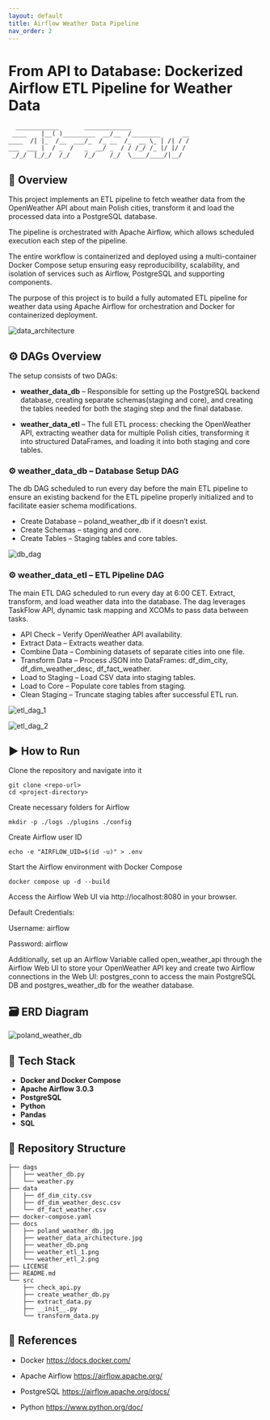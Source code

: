 ```yaml
---
layout: default
title: Airflow Weather Data Pipeline
nav_order: 2
---
```


# From API to Database: Dockerized Airflow ETL Pipeline for Weather Data
```
  ____________       _____________
 ____    |__( )_________  __/__  /________      __
____  /| |_  /__  ___/_  /_ __  /_  __ \_ | /| / /
___  ___ |  / _  /   _  __/ _  / / /_/ /_ |/ |/ /
 _/_/  |_/_/  /_/    /_/    /_/  \____/____/|__/
```

## 📌 Overview
This project implements an ETL pipeline to fetch weather data from the OpenWeather API about main Polish cities, transform it and load the processed data into a PostgreSQL database. 

The pipeline is orchestrated with Apache Airflow, which allows scheduled execution each step of the pipeline. 

The entire workflow is containerized and deployed using a multi-container Docker Compose setup ensuring easy reproducibility, scalability, and isolation of services such as Airflow, PostgreSQL and supporting components.

The purpose of this project is to build a fully automated ETL pipeline for weather data using Apache Airflow for orchestration and Docker for containerized deployment. 

![data_architecture](/docs/weather_data_architecture.jpg)


## ⚙️ DAGs Overview
The setup consists of two DAGs:

- **weather_data_db** – Responsible for setting up the PostgreSQL backend database, creating separate schemas(staging and core), and creating the tables needed for both the staging step and the final database.

- **weather_data_etl** – The full ETL process: checking the OpenWeather API, extracting weather data for multiple Polish cities, transforming it into structured DataFrames, and loading it into both staging and core tables.

### ⚙️ weather_data_db – Database Setup DAG

The db DAG scheduled to run every day before the main ETL pipeline to ensure an existing backend for the ETL pipeline properly initialized and to facilitate easier schema modifications.

- Create Database – poland_weather_db if it doesn’t exist.
- Create Schemas – staging and core.
- Create Tables – Staging tables and core tables.

![db_dag](/docs/weather_db.png)

### ⚙️ weather_data_etl – ETL Pipeline DAG

The main ETL DAG scheduled to run every day at 6:00 CET. Extract, transform, and load weather data into the database. The dag leverages  TaskFlow API, dynamic task mapping and XCOMs to pass data between tasks.

- API Check – Verify OpenWeather API availability.
- Extract Data – Extracts weather data.
- Combine Data – Combining datasets of separate cities into one file.
- Transform Data – Process JSON into DataFrames: df_dim_city, df_dim_weather_desc, df_fact_weather.
- Load to Staging – Load CSV data into staging tables.
- Load to Core – Populate core tables from staging.
- Clean Staging – Truncate staging tables after successful ETL run.

![etl_dag_1](/docs/weather_etl_1.png)

![etl_dag_2](/docs/weather_etl_2.png)

## ▶️ How to Run

Clone the repository and navigate into it

```
git clone <repo-url>
cd <project-directory>
```
Create necessary folders for Airflow

```
mkdir -p ./logs ./plugins ./config
```
Create Airflow user ID

```
echo -e "AIRFLOW_UID=$(id -u)" > .env
```
Start the Airflow environment with Docker Compose

```
docker compose up -d --build
```
Access the Airflow Web UI via  http://localhost:8080 in your browser. 

Default Credentials:

Username: airflow

Password: airflow

Additionally, set up an Airflow Variable called open_weather_api through the Airflow Web UI to store your OpenWeather API key and create two Airflow connections in the Web UI: postgres_conn to access the main PostgreSQL DB and postgres_weather_db for the weather database.

## 🗃️ ERD Diagram

![poland_weather_db](/docs/poland_weather_db.jpg)

## 🧰 Tech Stack

- **Docker and Docker Compose**
- **Apache Airflow 3.0.3**
- **PostgreSQL**
- **Python**
- **Pandas**
- **SQL**

## 📁 Repository Structure

```
├── dags
│   ├── weather_db.py
│   └── weather.py
├── data
│   ├── df_dim_city.csv
│   ├── df_dim_weather_desc.csv
│   └── df_fact_weather.csv
├── docker-compose.yaml
├── docs
│   ├── poland_weather_db.jpg
│   ├── weather_data_architecture.jpg
│   ├── weather_db.png
│   ├── weather_etl_1.png
│   └── weather_etl_2.png
├── LICENSE
├── README.md
└── src
    ├── check_api.py
    ├── create_weather_db.py
    ├── extract_data.py
    ├── __init__.py
    └── transform_data.py
```

## 🔗 References

- Docker 
https://docs.docker.com/

- Apache Airflow
https://airflow.apache.org/

- PostgreSQL
https://airflow.apache.org/docs/

- Python
https://www.python.org/doc/
